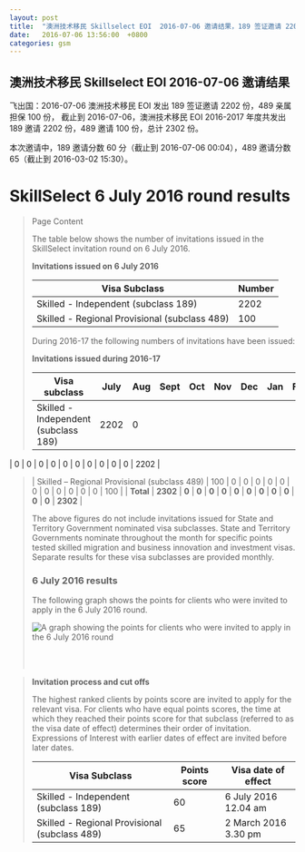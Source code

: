 ```yaml
---
layout: post
title:  "澳洲技术移民 Skillselect EOI  2016-07-06 邀请结果，189 签证邀请 2202 份，489 亲属担保 100 份"
date:   2016-07-06 13:56:00  +0800
categories: gsm
---
```


## 澳洲技术移民 Skillselect EOI  2016-07-06 邀请结果

飞出国：2016-07-06 澳洲技术移民 EOI 发出 189 签证邀请 2202 份，489 亲属担保 100 份，
截止到 2016-07-06，澳洲技术移民 EOI 2016-2017 年度共发出 189 邀请 2202 份，489 邀请 100 份，总计 2302 份。

本次邀请中，189 邀请分数 60 分（截止到 2016-07-06 00:04），489 邀请分数 65（截止到 2016-03-02 15:30）。

# SkillSelect 6 July 2016 round results
> <!--Page content-->
> Page Content
> 
> ​​​​​​​​​The table below shows the number of invitations issued in the SkillSelect invitation round on 6 July 2016.
> 
> **Invitations issued&nbsp;on&nbsp;6 July 2016**
> 
> | Visa Subclass | Number |
> | --- | --- |
> | Skilled - Independent (subclass 189) | 2202 |
> | Skilled - Regional Provisional (subclass 489) | 100 |
> 
> During 2016-17 the following numbers of invitations have been issued:
> 
> **Invitations issued&nbsp;during 2016-17**
> 
> | Visa subclass | July | Aug | Sept | Oct | Nov | Dec | Jan | Feb | Mar | Apr | May | June | Total |
> | --- | --- | --- | --- | --- | --- | --- | --- | --- | --- | --- | --- | --- | --- |
> | Skilled - Independent (subclass 189) | 2202  | 0  | 0  | 0 | 0 | 0  | 0  | 0 | 0 | 0 | 0 | 0 | 2202 |
> | Skilled – Regional Provisional (subclass 489) | 100 | 0  | 0  | 0  | 0  | 0  | 0  | 0 | 0 | 0 | 0 | 0 | 100 |
> | **Total** | **2302** | **0** | **0** | **0** | **0** | **0** | **0** | **0** | **0** | **0** | **0** | **0** | **2302** |
> 
> The above figures do not include invitations issued for State and Territory Government nominated visa subclasses. State and Territory Governments nominate throughout the month for specific points tested skilled migration and business innovation and investment visas. Separate results for these visa subclasses are provided monthly.
> 
> ### 6 July&nbsp;2016 results
> 
> The following graph shows the points for clients who were invited to apply in the&nbsp;6 July 2016&nbsp;round.
> 
> ![A graph showing the points for clients who were invited to apply in the 6 July 2016 round](https://www.border.gov.au/WorkinginAustralia/PublishingImages/6-july-2016.gif)&nbsp;
> 
>  ​ 
> 
> **Invitation process and cut offs**
> 
> The highest ranked clients by points score are invited to apply for the relevant visa. For clients who have equal points scores, the time at which they reached their points score for that subclass (referred to as the visa date of effect) determines their order of invitation. Expressions of Interest with earlier dates of effect are invited before later dates.
> 
> | Visa Subclass | Points score | Visa date of effect |
> | --- | --- | --- |
> | Skilled - Independent (subclass 189) | 60 | 6 July 2016 12.04 am |
> | Skilled - Regional Provisional (subclass 489) | 65 | 2 March 2016 3.30 pm |
> 
